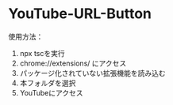 # YouTube-URL-Button

使用方法：
1. npx tscを実行
2. chrome://extensions/ にアクセス
3. パッケージ化されていない拡張機能を読み込む
4. 本フォルダを選択
5. YouTubeにアクセス